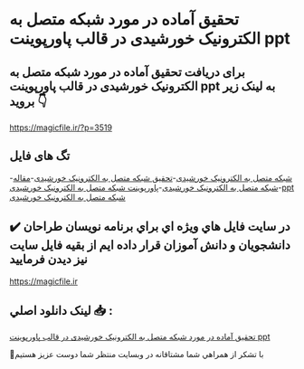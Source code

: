 # تحقیق آماده در مورد شبکه متصل به الکترونیک خورشیدی در قالب پاورپوینت ppt

## برای دریافت تحقیق آماده در مورد شبکه متصل به الکترونیک خورشیدی در قالب پاورپوینت ppt به لینک زیر بروید 👇

https://magicfile.ir/?p=3519

## تگ های فایل

-[شبکه متصل به الکترونیک خورشیدی](https://magicfile.ir/product/%d8%aa%d8%ad%d9%82%db%8c%d9%82-%d8%b4%d8%a8%da%a9%d9%87-%d9%85%d8%aa%d8%b5%d9%84-%d8%a8%d9%87-%d8%a7%d9%84%da%a9%d8%aa%d8%b1%d9%88%d9%86%db%8c%da%a9-%d8%ae%d9%88%d8%b1%d8%b4%db%8c%d8%af%db%8c-%d9%be%d8%a7%d9%88%d8%b1%d9%be%d9%88%db%8c%d9%86%d8%aa/)-[تحقیق شبکه متصل به الکترونیک خورشیدی](https://magicfile.ir/product/%d8%aa%d8%ad%d9%82%db%8c%d9%82-%d8%b4%d8%a8%da%a9%d9%87-%d9%85%d8%aa%d8%b5%d9%84-%d8%a8%d9%87-%d8%a7%d9%84%da%a9%d8%aa%d8%b1%d9%88%d9%86%db%8c%da%a9-%d8%ae%d9%88%d8%b1%d8%b4%db%8c%d8%af%db%8c-%d9%be%d8%a7%d9%88%d8%b1%d9%be%d9%88%db%8c%d9%86%d8%aa/)-[مقاله شبکه متصل به الکترونیک خورشیدی](https://magicfile.ir/product/%d8%aa%d8%ad%d9%82%db%8c%d9%82-%d8%b4%d8%a8%da%a9%d9%87-%d9%85%d8%aa%d8%b5%d9%84-%d8%a8%d9%87-%d8%a7%d9%84%da%a9%d8%aa%d8%b1%d9%88%d9%86%db%8c%da%a9-%d8%ae%d9%88%d8%b1%d8%b4%db%8c%d8%af%db%8c-%d9%be%d8%a7%d9%88%d8%b1%d9%be%d9%88%db%8c%d9%86%d8%aa/)-[پاورپوینت شبکه متصل به الکترونیک خورشیدی](https://magicfile.ir/product/%d8%aa%d8%ad%d9%82%db%8c%d9%82-%d8%b4%d8%a8%da%a9%d9%87-%d9%85%d8%aa%d8%b5%d9%84-%d8%a8%d9%87-%d8%a7%d9%84%da%a9%d8%aa%d8%b1%d9%88%d9%86%db%8c%da%a9-%d8%ae%d9%88%d8%b1%d8%b4%db%8c%d8%af%db%8c-%d9%be%d8%a7%d9%88%d8%b1%d9%be%d9%88%db%8c%d9%86%d8%aa/)-[ppt شبکه متصل به الکترونیک خورشیدی](https://magicfile.ir/product/%d8%aa%d8%ad%d9%82%db%8c%d9%82-%d8%b4%d8%a8%da%a9%d9%87-%d9%85%d8%aa%d8%b5%d9%84-%d8%a8%d9%87-%d8%a7%d9%84%da%a9%d8%aa%d8%b1%d9%88%d9%86%db%8c%da%a9-%d8%ae%d9%88%d8%b1%d8%b4%db%8c%d8%af%db%8c-%d9%be%d8%a7%d9%88%d8%b1%d9%be%d9%88%db%8c%d9%86%d8%aa/)

## ✔️ در سايت فايل هاي ويژه اي براي برنامه نويسان طراحان دانشجويان و دانش آموزان قرار داده ايم از بقيه فايل سايت نيز ديدن فرماييد

https://magicfile.ir


## لينک دانلود اصلي 📥 :

[تحقیق آماده در مورد شبکه متصل به الکترونیک خورشیدی در قالب پاورپوینت ppt](https://magicfile.ir/product/%d8%aa%d8%ad%d9%82%db%8c%d9%82-%d8%b4%d8%a8%da%a9%d9%87-%d9%85%d8%aa%d8%b5%d9%84-%d8%a8%d9%87-%d8%a7%d9%84%da%a9%d8%aa%d8%b1%d9%88%d9%86%db%8c%da%a9-%d8%ae%d9%88%d8%b1%d8%b4%db%8c%d8%af%db%8c-%d9%be%d8%a7%d9%88%d8%b1%d9%be%d9%88%db%8c%d9%86%d8%aa/) 


🙏با تشکر از همراهي شما مشتاقانه در وبسایت منتظر شما دوست عزیز هستیم

